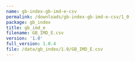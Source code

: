 ```yaml
---
name: gb-index-gb-imd-e-csv
permalink: /downloads/gb-index-gb-imd-e-csv/1_0
package: gb_index
title: gb_imd_e
filename: GB_IMD_E.csv
version: '1.0'
full_version: 1.0.4
file: /data/gb_index/1.0/GB_IMD_E.csv
---
```

